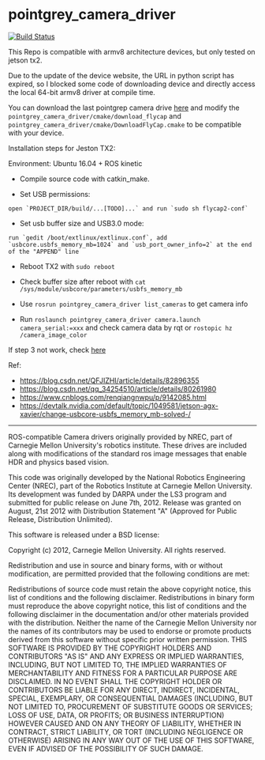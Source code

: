pointgrey_camera_driver
=======================

[![Build Status](https://travis-ci.org/ros-drivers/pointgrey_camera_driver.png?branch=master)](https://travis-ci.org/ros-drivers/pointgrey_camera_driver)


This Repo is compatible with armv8 architecture devices, but only tested on jetson tx2.

Due to the update of the device website, the URL in python script has expired, so I blocked some code of downloading device and directly access the local 64-bit armv8 driver at compile time.

You can download the last pointgrep camera drive [here](https://flir.app.boxcn.net/v/Flycapture2SDK) and modify the `pointgrey_camera_driver/cmake/download_flycap` and `pointgrey_camera_driver/cmake/DownloadFlyCap.cmake` to be compatible with your device.


Installation steps for Jeston TX2:

Environment: Ubuntu 16.04 + ROS kinetic

- Compile source code with catkin_make.

- Set USB permissions:
```
open `PROJECT_DIR/build/...[TODO]...` and run `sudo sh flycap2-conf`
```
- Set usb buffer size and USB3.0 mode:
```
run `gedit /boot/extlinux/extlinux.conf`, add `usbcore.usbfs_memory_mb=1024` and `usb_port_owner_info=2` at the end of the "APPEND" line
```
- Reboot TX2 with `sudo reboot`

- Check buffer size after reboot with `cat /sys/module/usbcore/parameters/usbfs_memory_mb`

- Use `rosrun pointgrey_camera_driver list_cameras` to get camera info

- Run `roslaunch pointgrey_camera_driver camera.launch camera_serial:=xxx` and check camera data by rqt or `rostopic hz /camera_image_color`

If step 3 not work, check [here](https://devtalk.nvidia.com/default/topic/1049581/jetson-agx-xavier/change-usbcore-usbfs_memory_mb-solved-/)

Ref:
- https://blog.csdn.net/QFJIZHI/article/details/82896355
- https://blog.csdn.net/qq_34254510/article/details/80261980
- https://www.cnblogs.com/renqiangnwpu/p/9142085.html
- https://devtalk.nvidia.com/default/topic/1049581/jetson-agx-xavier/change-usbcore-usbfs_memory_mb-solved-/

----
ROS-compatible Camera drivers originally provided by NREC, part of Carnegie Mellon University's robotics institute.
These drives are included along with modifications of the standard ros image messages that enable HDR and physics based vision.

This code was originally developed by the National Robotics Engineering Center (NREC), part of the Robotics Institute at Carnegie Mellon University. Its development was funded by DARPA under the LS3 program and submitted for public release on June 7th, 2012. Release was granted on August, 21st 2012 with Distribution Statement "A" (Approved for Public Release, Distribution Unlimited).

This software is released under a BSD license:

Copyright (c) 2012, Carnegie Mellon University. All rights reserved.

Redistribution and use in source and binary forms, with or without modification, are permitted provided that the following conditions are met:

Redistributions of source code must retain the above copyright notice, this list of conditions and the following disclaimer.
Redistributions in binary form must reproduce the above copyright notice, this list of conditions and the following disclaimer in the documentation and/or other materials provided with the distribution.
Neither the name of the Carnegie Mellon University nor the names of its contributors may be used to endorse or promote products derived from this software without specific prior written permission.
THIS SOFTWARE IS PROVIDED BY THE COPYRIGHT HOLDERS AND CONTRIBUTORS "AS IS" AND ANY EXPRESS OR IMPLIED WARRANTIES, INCLUDING, BUT NOT LIMITED TO, THE IMPLIED WARRANTIES OF MERCHANTABILITY AND FITNESS FOR A PARTICULAR PURPOSE ARE DISCLAIMED. IN NO EVENT SHALL THE COPYRIGHT HOLDER OR CONTRIBUTORS BE LIABLE FOR ANY DIRECT, INDIRECT, INCIDENTAL, SPECIAL, EXEMPLARY, OR CONSEQUENTIAL DAMAGES (INCLUDING, BUT NOT LIMITED TO, PROCUREMENT OF SUBSTITUTE GOODS OR SERVICES; LOSS OF USE, DATA, OR PROFITS; OR BUSINESS INTERRUPTION) HOWEVER CAUSED AND ON ANY THEORY OF LIABILITY, WHETHER IN CONTRACT, STRICT LIABILITY, OR TORT (INCLUDING NEGLIGENCE OR OTHERWISE) ARISING IN ANY WAY OUT OF THE USE OF THIS SOFTWARE, EVEN IF ADVISED OF THE POSSIBILITY OF SUCH DAMAGE.

